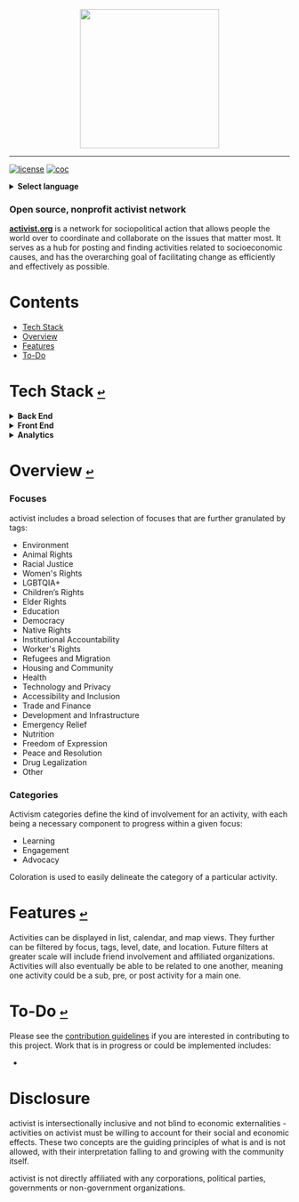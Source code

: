 <div align="center">
  <a href="https://github.com/andrewtavis/activist"><img src="https://github.com/andrewtavis/activist/blob/main/resources/activist_logo.png" width=250 height=250></a>
</div>

---

[![license](https://img.shields.io/github/license/andrewtavis/activist.svg)](https://github.com/andrewtavis/activist/blob/main/LICENSE.txt)
[![coc](https://img.shields.io/badge/coc-Contributor%20Covenant-ff69b4.svg)](https://github.com/andrewtavis/activist/blob/main/.github/CODE_OF_CONDUCT.md)

<details><summary><strong>Select language</strong></summary>
<p>

- English
- [العربية](https://github.com/andrewtavis/activist/blob/main/readmes/README.ar.md)
- [Deutsch](https://github.com/andrewtavis/activist/blob/main/readmes/README.de.md)
- [Español](https://github.com/andrewtavis/activist/blob/main/readmes/README.es.md)
- [Français](https://github.com/andrewtavis/activist/blob/main/readmes/README.fr.md)
- [हिन्दी भाषा](https://github.com/andrewtavis/activist/blob/main/readmes/README.hi.md)
- [日本語](https://github.com/andrewtavis/activist/blob/main/readmes/README.ja.md)
- [Português](https://github.com/andrewtavis/activist/blob/main/readmes/README.pt.md)
- [Русский](https://github.com/andrewtavis/activist/blob/main/readmes/README.ru.md)
- [Türkçe](https://github.com/andrewtavis/activist/blob/main/readmes/README.tr.md)
- [中文 (简体)](https://github.com/andrewtavis/activist/blob/main/readmes/README.zh-cn.md)
- [中文 (繁體)](https://github.com/andrewtavis/activist/blob/main/readmes/README.zh-tw.md)

</p>
</details>

### Open source, nonprofit activist network

[**activist.org**](http://activist.org/) is a network for sociopolitical action that allows people the world over to coordinate and collaborate on the issues that matter most. It serves as a hub for posting and finding activities related to socioeconomic causes, and has the overarching goal of facilitating change as efficiently and effectively as possible.

# **Contents**<a id="contents"></a>

- [Tech Stack](#tech-stack)
- [Overview](#overview)
- [Features](#features)
- [To-Do](#to-do)

# Tech Stack [`↩`](#contents) <a id="tech-stack"></a>

<details><summary><strong>Back End</strong></summary>
<p>

- [Rust](https://www.rust-lang.org/)
- [Actix](https://actix.rs/)
- [Diesel](https://diesel.rs/)

</p>
</details>

<details><summary><strong>Front End</strong></summary>
<p>

- [Vue](https://vuejs.org/)

</p>
</details>

<details><summary><strong>Analytics</strong></summary>
<p>

- [Matomo](https://matomo.org/)
- [Python](https://www.python.org/)

</p>
</details>

# Overview [`↩`](#contents) <a id="overview"></a>

### Focuses

activist includes a broad selection of focuses that are further granulated by tags:

- Environment
- Animal Rights
- Racial Justice
- Women's Rights
- LGBTQIA+
- Children’s Rights
- Elder Rights
- Education
- Democracy
- Native Rights
- Institutional Accountability
- Worker's Rights
- Refugees and Migration
- Housing and Community
- Health
- Technology and Privacy
- Accessibility and Inclusion
- Trade and Finance
- Development and Infrastructure
- Emergency Relief
- Nutrition
- Freedom of Expression
- Peace and Resolution
- Drug Legalization
- Other

### Categories

Activism categories define the kind of involvement for an activity, with each being a necessary component to progress within a given focus:

- Learning
- Engagement
- Advocacy

Coloration is used to easily delineate the category of a particular activity.

# Features [`↩`](#contents) <a id="features"></a>

Activities can be displayed in list, calendar, and map views. They further can be filtered by focus, tags, level, date, and location. Future filters at greater scale will include friend involvement and affiliated organizations. Activities will also eventually be able to be related to one another, meaning one activity could be a sub, pre, or post activity for a main one.

# To-Do [`↩`](#contents) <a id="to-do"></a>

Please see the [contribution guidelines](https://github.com/andrewtavis/activist/blob/main/.github/CONTRIBUTING.md) if you are interested in contributing to this project. Work that is in progress or could be implemented includes:

-

# Disclosure

activist is intersectionally inclusive and not blind to economic externalities - activities on activist must be willing to account for their social and economic effects. These two concepts are the guiding principles of what is and is not allowed, with their interpretation falling to and growing with the community itself.

activist is not directly affiliated with any corporations, political parties, governments or non-government organizations.
